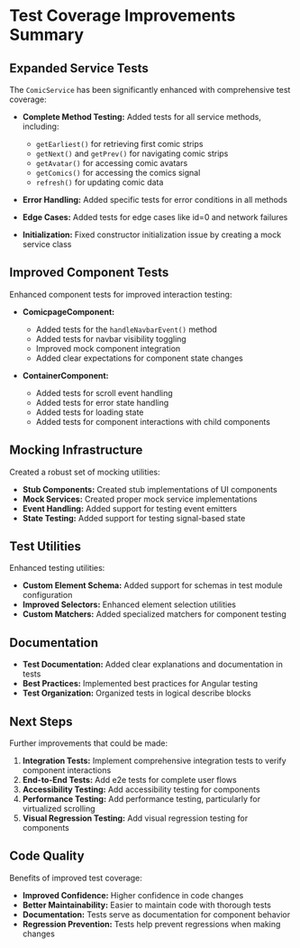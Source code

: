 # Test Coverage Improvements Summary

## Expanded Service Tests

The `ComicService` has been significantly enhanced with comprehensive test coverage:

- **Complete Method Testing:** Added tests for all service methods, including:
  - `getEarliest()` for retrieving first comic strips
  - `getNext()` and `getPrev()` for navigating comic strips
  - `getAvatar()` for accessing comic avatars
  - `getComics()` for accessing the comics signal
  - `refresh()` for updating comic data

- **Error Handling:** Added specific tests for error conditions in all methods
- **Edge Cases:** Added tests for edge cases like id=0 and network failures
- **Initialization:** Fixed constructor initialization issue by creating a mock service class

## Improved Component Tests

Enhanced component tests for improved interaction testing:

- **ComicpageComponent:** 
  - Added tests for the `handleNavbarEvent()` method
  - Added tests for navbar visibility toggling
  - Improved mock component integration
  - Added clear expectations for component state changes

- **ContainerComponent:**
  - Added tests for scroll event handling
  - Added tests for error state handling
  - Added tests for loading state
  - Added tests for component interactions with child components

## Mocking Infrastructure

Created a robust set of mocking utilities:

- **Stub Components:** Created stub implementations of UI components
- **Mock Services:** Created proper mock service implementations
- **Event Handling:** Added support for testing event emitters
- **State Testing:** Added support for testing signal-based state

## Test Utilities

Enhanced testing utilities:

- **Custom Element Schema:** Added support for schemas in test module configuration
- **Improved Selectors:** Enhanced element selection utilities
- **Custom Matchers:** Added specialized matchers for component testing

## Documentation

- **Test Documentation:** Added clear explanations and documentation in tests
- **Best Practices:** Implemented best practices for Angular testing
- **Test Organization:** Organized tests in logical describe blocks

## Next Steps

Further improvements that could be made:

1. **Integration Tests:** Implement comprehensive integration tests to verify component interactions
2. **End-to-End Tests:** Add e2e tests for complete user flows
3. **Accessibility Testing:** Add accessibility testing for components
4. **Performance Testing:** Add performance testing, particularly for virtualized scrolling
5. **Visual Regression Testing:** Add visual regression testing for components

## Code Quality

Benefits of improved test coverage:

- **Improved Confidence:** Higher confidence in code changes
- **Better Maintainability:** Easier to maintain code with thorough tests
- **Documentation:** Tests serve as documentation for component behavior
- **Regression Prevention:** Tests help prevent regressions when making changes